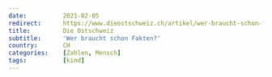 ```yaml
---
date:          2021-02-05
redirect:      https://www.dieostschweiz.ch/artikel/wer-braucht-schon-fakten-og4gOPA
title:         Die Ostschweiz
subtitle:      'Wer braucht schon Fakten?'
country:       CH
categories:    [Zahlen, Mensch]
tags:          [kind]
---
```

